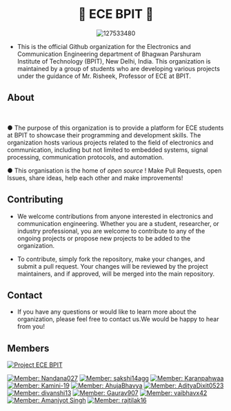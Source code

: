 <div align="center">

# 🎉 ECE BPIT 🎉 





![127533480](https://user-images.githubusercontent.com/110530263/226085854-f788fce4-ddff-4c6f-89f5-c1d03bb7e68f.jpeg)

</div>

- This is the official Github organization for the Electronics and Communication Engineering department of Bhagwan Parshuram Institute of Technology (BPIT), New Delhi, India. This organization is maintained by a group of students who are developing various projects under the guidance of Mr. Risheek, Professor of ECE at BPIT.



## About

<br>


   <p>● The purpose of this organization is to provide a platform for ECE students at BPIT to showcase their programming and development skills. The organization hosts various projects related to the field of electronics and communication, including but not limited to embedded systems, signal processing, communication protocols, and automation.</p>
   <p>● This organisation is the home of <i> open source </i>! Make Pull Requests, open Issues, share ideas, help each other and make improvements! </p>
    

## Contributing 

- We welcome contributions from anyone interested in electronics and communication engineering. Whether you are a student, researcher, or industry professional, you are welcome to contribute to any of the ongoing projects or propose new projects to be added to the organization.

- To contribute, simply fork the repository, make your changes, and submit a pull request. Your changes will be reviewed by the project maintainers, and if approved, will be merged into the main repository.

## Contact
- If you have any questions or would like to learn more about the organization, please feel free to contact us.We would be happy to hear from you!

## Members

[![Project ECE BPIT](https://img.shields.io/badge/Project-ECE%20BPIT-blueviolet?style=for-the-badge&logo=github)](https://github.com/Project-Ece-Bpit)

[![Member: Nandana027](https://img.shields.io/badge/-Nandana027-orange?style=for-the-badge&logo=github)](https://github.com/Nandana027)
[![Member: sakshi14agg](https://img.shields.io/badge/-sakshi14agg-red?style=for-the-badge&logo=github)](https://github.com/sakshi14agg)
[![Member: Karanpahwaa](https://img.shields.io/badge/-Karanpahwaa-orange?style=for-the-badge&logo=github)](https://github.com/Karanpahwaa)
[![Member: Kamini-19](https://img.shields.io/badge/-Kamini--19-red?style=for-the-badge&logo=github)](https://github.com/Kamini-19)
[![Member: AhujaBhavya](https://img.shields.io/badge/-AhujaBhavya-yellow?style=for-the-badge&logo=github)](https://github.com/AhujaBhavya)
[![Member: AdityaDixit0523](https://img.shields.io/badge/-AdityaDixit0523-blue?style=for-the-badge&logo=github)](https://github.com/AdityaDixit0523)
[![Member: divanshi13](https://img.shields.io/badge/-divanshi13-orange?style=for-the-badge&logo=github)](https://github.com/divanshi13)
[![Member: Gaurav907](https://img.shields.io/badge/-Gaurav907-voilet?style=for-the-badge&logo=github)](https://github.com/Gaurav907)
[![Member: vaibhavx42](https://img.shields.io/badge/-vaibhavx42-purple?style=for-the-badge&logo=github)](https://github.com/vaibhavx42)
[![Member: Amanjyot Singh](https://img.shields.io/badge/-Amanjyot--Singh-green?style=for-the-badge&logo=github)](https://github.com/amanjyot-singh)
[![Member: rajtilak16](https://img.shields.io/badge/-rajtilak16-black?style=for-the-badge&logo=github)](https://github.com/rajtilak16)


